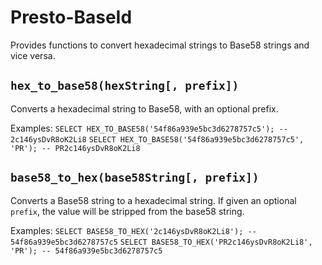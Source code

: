 # Presto-BaseId

Provides functions to convert hexadecimal strings to Base58 strings and vice versa.

## `hex_to_base58(hexString[, prefix])`
Converts a hexadecimal string to Base58, with an optional prefix.

Examples:
`SELECT HEX_TO_BASE58('54f86a939e5bc3d6278757c5'); -- 2c146ysDvR8oK2Li8`
`SELECT HEX_TO_BASE58('54f86a939e5bc3d6278757c5', 'PR'); -- PR2c146ysDvR8oK2Li8`


## `base58_to_hex(base58String[, prefix])`
Converts a Base58 string to a hexadecimal string.
If given an optional `prefix`, the value will be stripped from the base58 string.

Examples:
`SELECT BASE58_TO_HEX('2c146ysDvR8oK2Li8'); -- 54f86a939e5bc3d6278757c5`
`SELECT BASE58_TO_HEX('PR2c146ysDvR8oK2Li8', 'PR'); -- 54f86a939e5bc3d6278757c5`
